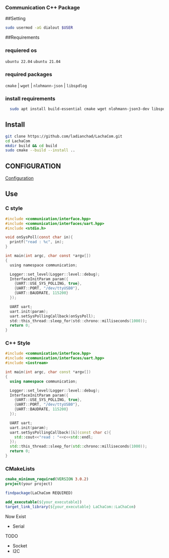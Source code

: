 ### Communication C++ Package

##Setting
```bash
sudo usermod -aG dialout $USER
```

##Requirements

### requiered os
`ubuntu 22.04` `ubuntu 21.04`

### required packages
`cmake` | `wget` | `nlohmann-json` | `libspdlog`

### install requirements 
```bash
  sudo apt install build-essential cmake wget nlohmann-json3-dev libspdlog-dev
```

## Install
```bash
git clone https://github.com/ladianchad/LachaCom.git
cd LachaCom
mkdir build && cd build
sudo cmake --build --install ..
```

## CONFIGURATION
[Configuration](./CONFIGURATION.md)

## Use
### C style
```c
#include <communication/interface.hpp>
#include <communication/interfaces/uart.hpp>
#include <stdio.h>

void onSysPoll(const char in){
  printf("read : %c", in);
}

int main(int argc, char const *argv[])
{
  using namespace communication;

  Logger::set_level(Logger::level::debug);
  InterfaceInitParam param({
    {UART::USE_SYS_POLLING, true},
    {UART::PORT, "/dev/ttyUSB0"},
    {UART::BAUDRATE, 115200}
  });

  UART uart;
  uart.init(param);
  uart.setSysPollingCallback(onSysPoll);
  std::this_thread::sleep_for(std::chrono::milliseconds(1000));
  return 0;
}
```
### C++ Style
```c++
#include <communication/interface.hpp>
#include <communication/interfaces/uart.hpp>
#include <iostream>

int main(int argc, char const *argv[])
{
  using namespace communication;

  Logger::set_level(Logger::level::debug);
  InterfaceInitParam param({
    {UART::USE_SYS_POLLING, true},
    {UART::PORT, "/dev/ttyUSB0"},
    {UART::BAUDRATE, 115200}
  });

  UART uart;
  uart.init(param);
  uart.setSysPollingCallback([&](const char c){
    std::cout<<"read : "<<c<<std::endl;
  });
  std::this_thread::sleep_for(std::chrono::milliseconds(1000));
  return 0;
}
```

### CMakeLists
```cmake
cmake_minimum_required(VERSION 3.0.2)
project(your project)

findpackage(LaChaCom REQUIRED)

add_executable(${your_executable})
target_link_library(${your_executable} LaChaCom::LaChaCom)

```

Now Exist
- Serial

TODO
- Socket
- I2C
